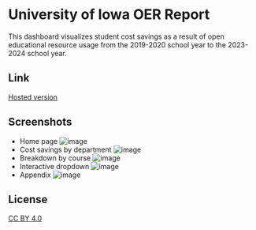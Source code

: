 # University of Iowa OER Report

This dashboard visualizes student cost savings as a result of open educational resource usage from the 2019-2020 school year to the 2023-2024 school year.

## Link

[Hosted version](https://university-of-iowa-oer-dashboard.onrender.com/)

## Screenshots

- Home page
![image](https://github.com/GriffEngel/practicum-dash-app/assets/125166144/2f0a5a5c-0685-46b3-8ede-02719db7d94e)
- Cost savings by department
![image](https://github.com/GriffEngel/practicum-dash-app/assets/125166144/8b357030-29ac-4e9d-a711-aa7b1dbe2b71)
- Breakdown by course
![image](https://github.com/GriffEngel/practicum-dash-app/assets/125166144/e3ae2ed1-0ae8-4529-a5ff-f68d50f75cf9)
- Interactive dropdown
![image](https://github.com/GriffEngel/practicum-dash-app/assets/125166144/66ff2a48-58fd-4738-a895-034953d12f42)
- Appendix
![image](https://github.com/GriffEngel/practicum-dash-app/assets/125166144/781c8ba7-b81d-4f4b-bd35-ad99fd4d0b46)

## License

[CC BY 4.0](http://creativecommons.org/licenses/by/4.0/?ref=chooser-v1)
